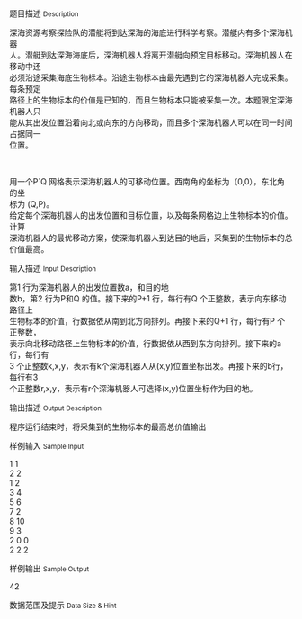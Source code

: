 <div class="panel panel-default">
<div class="area-title">
<span>
题目描述
<small>Description</small>
</span></div>
<div class="panel-body">

<p>深海资源考察探险队的潜艇将到达深海的海底进行科学考察。潜艇内有多个深海机器<br>人。潜艇到达深海海底后，深海机器人将离开潜艇向预定目标移动。深海机器人在移动中还<br>必须沿途采集海底生物标本。沿途生物标本由最先遇到它的深海机器人完成采集。每条预定<br>路径上的生物标本的价值是已知的，而且生物标本只能被采集一次。本题限定深海机器人只<br>能从其出发位置沿着向北或向东的方向移动，而且多个深海机器人可以在同一时间占据同一<br>位置。</p>
<p> </p>
<p>用一个P´Q 网格表示深海机器人的可移动位置。西南角的坐标为（0,0），东北角的坐<br>标为 (Q,P)。<br>给定每个深海机器人的出发位置和目标位置，以及每条网格边上生物标本的价值。计算<br>深海机器人的最优移动方案，使深海机器人到达目的地后，采集到的生物标本的总价值最高。</p>

</div>
</div>

<div class="panel panel-default">
<div class="area-title">
<span>
输入描述
<small>Input Description</small>
</span></div>
<div class="panel-body">
<p>第1 行为深海机器人的出发位置数a，和目的地<br>数b，第2 行为P和Q 的值。接下来的P+1 行，每行有Q 个正整数，表示向东移动路径上<br>生物标本的价值，行数据依从南到北方向排列。再接下来的Q+1 行，每行有P 个正整数，<br>表示向北移动路径上生物标本的价值，行数据依从西到东方向排列。接下来的a行，每行有<br>3 个正整数k,x,y，表示有k个深海机器人从(x,y)位置坐标出发。再接下来的b行，每行有3<br>个正整数r,x,y，表示有r个深海机器人可选择(x,y)位置坐标作为目的地。</p>

</div>
</div>
<div  class="panel panel-default">
<div class="area-title">
<span>
输出描述
<small>Output Description</small>
</span></div>
<div class="panel-body">

<p>程序运行结束时，将采集到的生物标本的最高总价值输出</p>

</div>
</div>


<div class="panel panel-default">
<div class="area-title">
<span>
样例输入
<small>Sample Input</small>
</span></div>
<div class="panel-body">
<p>1 1<br>2 2<br>1 2<br>3 4<br>5 6<br>7 2<br>8 10<br>9 3<br>2 0 0<br>2 2 2</p>

</div>
</div>

<div class="panel panel-default">
<div class="area-title">
<span>
样例输出
<small>Sample Output</small>
</span></div>
<div class="panel-body">
<p>42</p>

</div>
</div>

<div class="panel panel-default">
<div class="area-title">
<span>
数据范围及提示
<small>Data Size & Hint</small>
</span></div>
<div class="panel-body">

</div>
</div>